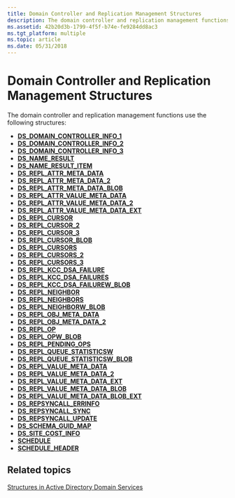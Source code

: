 ```yaml
---
title: Domain Controller and Replication Management Structures
description: The domain controller and replication management functions use the following structures.
ms.assetid: 42b20d3b-1799-4f5f-b74e-fe9284dd8ac3
ms.tgt_platform: multiple
ms.topic: article
ms.date: 05/31/2018
---
```


# Domain Controller and Replication Management Structures

The domain controller and replication management functions use the following structures:

-   [**DS\_DOMAIN\_CONTROLLER\_INFO\_1**](/windows/desktop/api/Ntdsapi/ns-ntdsapi-ds_domain_controller_info_1a)
-   [**DS\_DOMAIN\_CONTROLLER\_INFO\_2**](/windows/desktop/api/Ntdsapi/ns-ntdsapi-ds_domain_controller_info_2a)
-   [**DS\_DOMAIN\_CONTROLLER\_INFO\_3**](/windows/desktop/api/Ntdsapi/ns-ntdsapi-ds_domain_controller_info_3a)
-   [**DS\_NAME\_RESULT**](/windows/desktop/api/Ntdsapi/ns-ntdsapi-ds_name_resulta)
-   [**DS\_NAME\_RESULT\_ITEM**](/windows/desktop/api/Ntdsapi/ns-ntdsapi-ds_name_result_itema)
-   [**DS\_REPL\_ATTR\_META\_DATA**](/windows/desktop/api/Ntdsapi/ns-ntdsapi-ds_repl_attr_meta_data)
-   [**DS\_REPL\_ATTR\_META\_DATA\_2**](/windows/desktop/api/Ntdsapi/ns-ntdsapi-ds_repl_attr_meta_data_2)
-   [**DS\_REPL\_ATTR\_META\_DATA\_BLOB**](/windows/desktop/api/Ntdsapi/ns-ntdsapi-ds_repl_attr_meta_data_blob)
-   [**DS\_REPL\_ATTR\_VALUE\_META\_DATA**](/windows/desktop/api/Ntdsapi/ns-ntdsapi-ds_repl_attr_value_meta_data)
-   [**DS\_REPL\_ATTR\_VALUE\_META\_DATA\_2**](/windows/desktop/api/Ntdsapi/ns-ntdsapi-ds_repl_attr_value_meta_data_2)
-   [**DS\_REPL\_ATTR\_VALUE\_META\_DATA\_EXT**](/windows/desktop/api/Ntdsapi/ns-ntdsapi-ds_repl_attr_value_meta_data_ext)
-   [**DS\_REPL\_CURSOR**](/windows/desktop/api/Ntdsapi/ns-ntdsapi-ds_repl_cursor)
-   [**DS\_REPL\_CURSOR\_2**](/windows/desktop/api/Ntdsapi/ns-ntdsapi-ds_repl_cursor_2)
-   [**DS\_REPL\_CURSOR\_3**](/windows/desktop/api/Ntdsapi/ns-ntdsapi-ds_repl_cursor_3w)
-   [**DS\_REPL\_CURSOR\_BLOB**](/windows/desktop/api/Ntdsapi/ns-ntdsapi-ds_repl_cursor_blob)
-   [**DS\_REPL\_CURSORS**](/windows/desktop/api/Ntdsapi/ns-ntdsapi-ds_repl_cursors)
-   [**DS\_REPL\_CURSORS\_2**](/windows/desktop/api/Ntdsapi/ns-ntdsapi-ds_repl_cursors_2)
-   [**DS\_REPL\_CURSORS\_3**](/windows/desktop/api/Ntdsapi/ns-ntdsapi-ds_repl_cursors_3w)
-   [**DS\_REPL\_KCC\_DSA\_FAILURE**](/windows/desktop/api/Ntdsapi/ns-ntdsapi-ds_repl_kcc_dsa_failurew)
-   [**DS\_REPL\_KCC\_DSA\_FAILURES**](/windows/desktop/api/Ntdsapi/ns-ntdsapi-ds_repl_kcc_dsa_failuresw)
-   [**DS\_REPL\_KCC\_DSA\_FAILUREW\_BLOB**](/windows/desktop/api/Ntdsapi/ns-ntdsapi-ds_repl_kcc_dsa_failurew_blob)
-   [**DS\_REPL\_NEIGHBOR**](/windows/desktop/api/Ntdsapi/ns-ntdsapi-ds_repl_neighborw)
-   [**DS\_REPL\_NEIGHBORS**](/windows/desktop/api/Ntdsapi/ns-ntdsapi-ds_repl_neighborsw)
-   [**DS\_REPL\_NEIGHBORW\_BLOB**](/windows/desktop/api/Ntdsapi/ns-ntdsapi-ds_repl_neighborw_blob)
-   [**DS\_REPL\_OBJ\_META\_DATA**](/windows/desktop/api/Ntdsapi/ns-ntdsapi-ds_repl_obj_meta_data)
-   [**DS\_REPL\_OBJ\_META\_DATA\_2**](/windows/desktop/api/Ntdsapi/ns-ntdsapi-ds_repl_obj_meta_data_2)
-   [**DS\_REPL\_OP**](/windows/desktop/api/Ntdsapi/ns-ntdsapi-ds_repl_opw)
-   [**DS\_REPL\_OPW\_BLOB**](/windows/desktop/api/Ntdsapi/ns-ntdsapi-ds_repl_opw_blob)
-   [**DS\_REPL\_PENDING\_OPS**](/windows/desktop/api/Ntdsapi/ns-ntdsapi-ds_repl_pending_opsw)
-   [**DS\_REPL\_QUEUE\_STATISTICSW**](/windows/desktop/api/Ntdsapi/ns-ntdsapi-ds_repl_queue_statisticsw)
-   [**DS\_REPL\_QUEUE\_STATISTICSW\_BLOB**](/previous-versions/windows/desktop/legacy/ms676274(v=vs.85))
-   [**DS\_REPL\_VALUE\_META\_DATA**](/windows/desktop/api/Ntdsapi/ns-ntdsapi-ds_repl_value_meta_data)
-   [**DS\_REPL\_VALUE\_META\_DATA\_2**](/windows/desktop/api/Ntdsapi/ns-ntdsapi-ds_repl_value_meta_data_2)
-   [**DS\_REPL\_VALUE\_META\_DATA\_EXT**](/windows/desktop/api/Ntdsapi/ns-ntdsapi-ds_repl_value_meta_data_ext)
-   [**DS\_REPL\_VALUE\_META\_DATA\_BLOB**](/windows/desktop/api/Ntdsapi/ns-ntdsapi-ds_repl_value_meta_data_blob)
-   [**DS\_REPL\_VALUE\_META\_DATA\_BLOB\_EXT**](/windows/desktop/api/Ntdsapi/ns-ntdsapi-ds_repl_value_meta_data_blob_ext)
-   [**DS\_REPSYNCALL\_ERRINFO**](/windows/desktop/api/Ntdsapi/ns-ntdsapi-ds_repsyncall_errinfoa)
-   [**DS\_REPSYNCALL\_SYNC**](/windows/desktop/api/Ntdsapi/ns-ntdsapi-ds_repsyncall_synca)
-   [**DS\_REPSYNCALL\_UPDATE**](/windows/desktop/api/Ntdsapi/ns-ntdsapi-ds_repsyncall_updatea)
-   [**DS\_SCHEMA\_GUID\_MAP**](/windows/desktop/api/Ntdsapi/ns-ntdsapi-ds_schema_guid_mapa)
-   [**DS\_SITE\_COST\_INFO**](/windows/desktop/api/Ntdsapi/ns-ntdsapi-ds_site_cost_info)
-   [**SCHEDULE**](/windows/desktop/api/Schedule/ns-schedule-schedule)
-   [**SCHEDULE\_HEADER**](/windows/desktop/api/Schedule/ns-schedule-schedule_header)

## Related topics

<dl> <dt>

[Structures in Active Directory Domain Services](structures-in-active-directory-domain-services.md)
</dt> </dl>

 

 